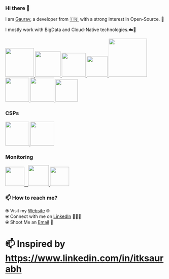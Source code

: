 ### Hi there 👋

<!--
**gogi2811/gauravnlotekar** is a ✨ _special_ ✨ repository because its `README.md` (this file) appears on your GitHub profile.
-->

I am [Gaurav](https://www.gauravnlotekar.online/), a developer from [🇮🇳 ](https://en.wikipedia.org/wiki/India)&nbsp;with a strong interest in Open-Source. 🎯

I mostly work with BigData and Cloud-Native technologies.☁️🚀


<p float="left">
  <a href="https://python.org/" target="_blank" >
    <img src="https://raw.githubusercontent.com/gogi2811/gogi2811/master/assets/python.gif"  height="90" />
  </a>
  <a href="https://www.docker.com/" target="_blank" >
    <img src="https://raw.githubusercontent.com/gogi2811/gogi2811/master/assets/docker.gif"  height="80" /> 
  </a>
  <a href="https://kubernetes.io/" target="_blank" >
    <img src="https://raw.githubusercontent.com/gogi2811/gogi2811/master/assets/k8s.gif"  height="75" />
  </a>
  <a href="https://docs.gitlab.com/ee/ci/" target="_blank" >
    <img src="https://raw.githubusercontent.com/gogi2811/gogi2811/master/assets/cicd.gif"  height="65" />
  </a>
  <a href="https://www.terraform.io/" target="_blank" >
    <img src="https://raw.githubusercontent.com/gogi2811/gogi2811/master/assets/terraform.gif" width="120" />
  </a>
  <a href="https://www.pulumi.com/" target="_blank" >
    <img src="https://raw.githubusercontent.com/gogi2811/gogi2811/master/assets/pulumipus.svg"  height="75" />
  </a>
  <a href="https://hadoop.apache.org/" target="_blank" >
    <img src="https://raw.githubusercontent.com/gogi2811/gogi2811/master/assets/hadoop.gif"  height="75" />
  </a>
  <a href="https://www.w3.org/wiki/The_web_standards_model_-_HTML_CSS_and_JavaScript" target="_blank" >
    <img src="https://raw.githubusercontent.com/gogi2811/gogi2811/master/assets/html-css-js.png" height="70" />
  </a>
 </p>
  
### CSPs
  
 <p float="left">
   <a href="https://aws.amazon.com/" target="_blank" >
      <img src="https://raw.githubusercontent.com/gogi2811/gogi2811/master/assets/aws.gif"  height="75" />
    </a>
  <a href="https://aws.amazon.com/" target="_blank" >
    <img src="https://raw.githubusercontent.com/gogi2811/gogi2811/master/assets/aws.gif"  height="75" />
  </a>
 </p>
  
### Monitoring
  
 <p float="left">
  <a href="https://grafana.com/" target="_blank" >
    <img src="https://raw.githubusercontent.com/gogi2811/gogi2811/master/assets/grafana.gif" height="60" />&nbsp;&nbsp;
  </a>
  <a href="https://prometheus.io/" target="_blank" >
    <img src="https://raw.githubusercontent.com/gogi2811/gogi2811/master/assets/prometheus.gif" height="65" />
  </a>
  <a href="https://www.influxdata.com/" target="_blank" >
    <img src="https://raw.githubusercontent.com/gogi2811/gogi2811/master/assets/influxdata.gif" height="60" />
  </a>
</p>


### 📫 How to reach me? 

  ⦿ Visit my [Website](https://www.gauravnlotekar.online) 🌐 <br>
  ⦿ Connect with me on [LinkedIn](https://www.linkedin.com/in/gogi2811/) 👨🏻‍💻 <br>
  ⦿ Shoot Me an [Email](mailto:gauravnlotekar@gmail.com) 💌 <br>
  
# 📫 Inspired by  https://www.linkedin.com/in/itksaurabh
